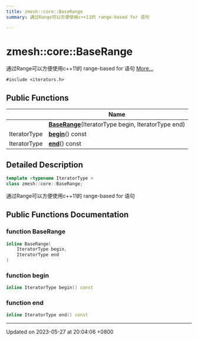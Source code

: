 ```yaml
---
title: zmesh::core::BaseRange
summary: 通过Range可以方便使用c++11的 range-based for 语句 

---
```


# zmesh::core::BaseRange



通过Range可以方便使用c++11的 range-based for 语句  [More...](#detailed-description)


`#include <iterators.h>`

## Public Functions

|                | Name           |
| -------------- | -------------- |
| | **[BaseRange](Classes/classzmesh_1_1core_1_1_base_range.md#function-baserange)**(IteratorType begin, IteratorType end) |
| IteratorType | **[begin](Classes/classzmesh_1_1core_1_1_base_range.md#function-begin)**() const |
| IteratorType | **[end](Classes/classzmesh_1_1core_1_1_base_range.md#function-end)**() const |

## Detailed Description

```cpp
template <typename IteratorType >
class zmesh::core::BaseRange;
```

通过Range可以方便使用c++11的 range-based for 语句 
## Public Functions Documentation

### function BaseRange

```cpp
inline BaseRange(
    IteratorType begin,
    IteratorType end
)
```


### function begin

```cpp
inline IteratorType begin() const
```


### function end

```cpp
inline IteratorType end() const
```


-------------------------------

Updated on 2023-05-27 at 20:04:06 +0800
